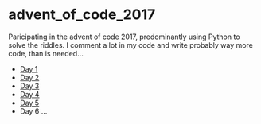 # advent_of_code_2017
Paricipating in the advent of code 2017, predominantly using Python to solve the riddles.
I comment a lot in my code and write probably way more code, than is needed...

+ [Day 1](https://github.com/basti42/advent_of_code_2017/blob/master/day1/day1.py)
+ [Day 2](https://github.com/basti42/advent_of_code_2017/blob/master/day2/day2.py)
+ [Day 3](https://github.com/basti42/advent_of_code_2017/blob/master/day3/day3.py)
+ [Day 4](https://github.com/basti42/advent_of_code_2017/blob/master/day4/day4.py)
+ [Day 5](https://github.com/basti42/advent_of_code_2017/blob/master/day5/day5.py)
+ Day 6 ...
